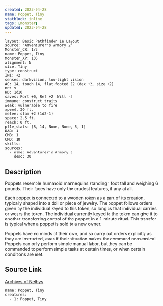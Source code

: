 ```yaml
---
created: 2023-04-28
name: Poppet, Tiny
statblock: inline
tags: [monster]
updated: 2023-04-28
---
```

```statblock
layout: Basic Pathfinder 1e Layout
source: "Adventurer's Armory 2"
Monster_CR: 1/3
name: Poppet, Tiny
Monster_XP: 135
alignment: N
size: Tiny
type: construct
INI: +2
senses: darkvision, low-light vision
AC: 14, touch 14, flat-footed 12 (dex +2, size +2)
HP: 5
HD: 1d10
saves: Fort +0, Ref +2, Will -3
immune: construct traits
weak: vulnerable to fire
speed: 20 ft.
melee: slam +2 (1d2-1)
space: 2.5 ft.
reach: 0 ft.
pf1e_stats: [8, 14, None, None, 5, 1]
BAB: 1
CMB: 1
CMD: 10
skills: 
sources:
  - name: Adventurer's Armory 2
    desc: 30
```
## Description
Poppets resemble humanoid mannequins standing 1 foot tall and weighing 6 pounds. Their faces have only the crudest features, if any at all.

 Each poppet is connected to a wooden token as a part of its creation, typically shaped into a doll or piece of jewelry. The poppet follows orders given by the individual keyed to this token, so long as that individual carries or wears the token. The individual currently keyed to the token can give it to another-transferring control of the poppet-in a 1-minute ritual. This transfer is typical when a poppet is sold to a new owner.

 Poppets have no minds of their own, and so carry out orders explicitly as they are instructed, even if their situation makes the command nonsensical. Poppets can only perform simple manual labor, but they can be commanded to perform simple tasks at certain times, or when certain conditions are met.
## Source Link
[Archives of Nethys](https://aonprd.com/MonsterDisplay.aspx?ItemName=Poppet%2C%20Tiny)
```encounter-table
name: Poppet, Tiny
creatures:
  - 1: Poppet, Tiny
```
